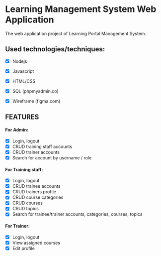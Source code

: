 # Learning Management System Web Application
The web application project of Learning Portal Management System.

## Used technologies/techniques: 
- [x] Nodejs
- [x] Javascript
- [x] HTML/CSS

- [x] SQL (phpmyadmin.co)
- [x] Wireframe (figma.com)

## FEATURES

#### For Admin: 
- [x] Login, logout
- [x] CRUD training staff accounts
- [x] CRUD trainer accounts
- [x] Search for account by username / role

#### For Training staff: 
- [x] Login, logout
- [x] CRUD trainee accounts
- [x] CRUD trainers profile
- [x] CRUD course categories
- [x] CRUD courses
- [x] CRUD topics
- [x] Search for trainee/trainer accounts, categories, courses, topics

#### For Trainer: 
- [x] Login, logout
- [x] View assigned courses
- [x] Edit profile
